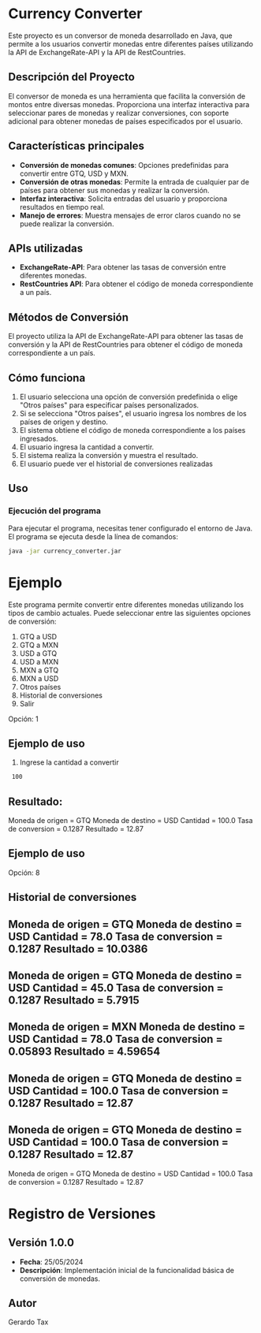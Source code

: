 
# Currency Converter

Este proyecto es un conversor de moneda desarrollado en Java, que permite a los usuarios convertir monedas entre diferentes países utilizando la API de ExchangeRate-API y la API de RestCountries.

## Descripción del Proyecto

El conversor de moneda es una herramienta que facilita la conversión de montos entre diversas monedas. Proporciona una interfaz interactiva para seleccionar pares de monedas y realizar conversiones, con soporte adicional para obtener monedas de países especificados por el usuario.

## Características principales

- **Conversión de monedas comunes**: Opciones predefinidas para convertir entre GTQ, USD y MXN.
- **Conversión de otras monedas**: Permite la entrada de cualquier par de países para obtener sus monedas y realizar la conversión.
- **Interfaz interactiva**: Solicita entradas del usuario y proporciona resultados en tiempo real.
- **Manejo de errores**: Muestra mensajes de error claros cuando no se puede realizar la conversión.

## APIs utilizadas

- **ExchangeRate-API**: Para obtener las tasas de conversión entre diferentes monedas.
- **RestCountries API**: Para obtener el código de moneda correspondiente a un país.

## Métodos de Conversión

El proyecto utiliza la API de ExchangeRate-API para obtener las tasas de conversión y la API de RestCountries para obtener el código de moneda correspondiente a un país.

## Cómo funciona

1. El usuario selecciona una opción de conversión predefinida o elige "Otros países" para especificar países personalizados.
2. Si se selecciona "Otros países", el usuario ingresa los nombres de los países de origen y destino.
3. El sistema obtiene el código de moneda correspondiente a los países ingresados.
4. El usuario ingresa la cantidad a convertir.
5. El sistema realiza la conversión y muestra el resultado.
6. El usuario puede ver el historial de conversiones realizadas

## Uso

### Ejecución del programa

Para ejecutar el programa, necesitas tener configurado el entorno de Java. El programa se ejecuta desde la línea de comandos:

```sh
java -jar currency_converter.jar
```

# Ejemplo

Este programa permite convertir entre diferentes monedas utilizando los tipos de cambio actuales. Puede seleccionar entre las siguientes opciones de conversión:

1. GTQ a USD
2. GTQ a MXN
3. USD a GTQ
4. USD a MXN
5. MXN a GTQ
6. MXN a USD
7. Otros países
8. Historial de conversiones
9. Salir

Opción: 1


## Ejemplo de uso

1. Ingrese la cantidad a convertir
   
```sh
 100
```

Resultado:
-------------------------------------
Moneda de origen =  GTQ
Moneda de destino = USD
Cantidad = 100.0
Tasa de conversion = 0.1287
Resultado  = 12.87

## Ejemplo de uso
Opción: 8

 Historial de conversiones
-------------------------------------
Moneda de origen =  GTQ
Moneda de destino = USD
Cantidad = 78.0
Tasa de conversion = 0.1287
Resultado  = 10.0386
-------------------------------------
Moneda de origen =  GTQ
Moneda de destino = USD
Cantidad = 45.0
Tasa de conversion = 0.1287
Resultado  = 5.7915
-------------------------------------
Moneda de origen =  MXN
Moneda de destino = USD
Cantidad = 78.0
Tasa de conversion = 0.05893
Resultado  = 4.59654
-------------------------------------
Moneda de origen =  GTQ
Moneda de destino = USD
Cantidad = 100.0
Tasa de conversion = 0.1287
Resultado  = 12.87
-------------------------------------
Moneda de origen =  GTQ
Moneda de destino = USD
Cantidad = 100.0
Tasa de conversion = 0.1287
Resultado  = 12.87
-------------------------------------
Moneda de origen =  GTQ
Moneda de destino = USD
Cantidad = 100.0
Tasa de conversion = 0.1287
Resultado  = 12.87



# Registro de Versiones

## Versión 1.0.0

- **Fecha**: 25/05/2024
- **Descripción**: Implementación inicial de la funcionalidad básica de conversión de monedas.

## Autor

Gerardo Tax

